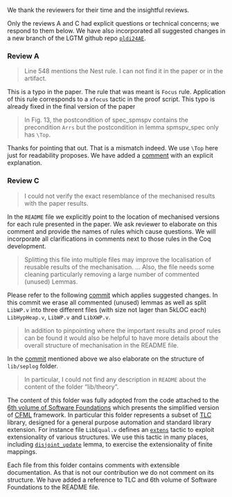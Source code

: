 We thank the reviewers for their time and the insightful reviews.

Only the reviews A and C had explicit questions or technical concerns; we respond to them below. We have also incorporated all suggested changes in a new branch of the LGTM github repo [`pldi24AE`](https://github.com/verse-lab/coq-lgtm/tree/pldi24AE).

### Review A

> Line 548 mentions the Nest rule. I can not find it in the paper or in the artifact.

This is a typo in the paper. The rule that was meant is `Focus` rule. Application of this rule corresponds to a `xfocus` tactic in the proof script. This typo is already fixed in the final version of the paper

> In Fig. 13, the postcondition of spec_spmspv contains the precondition `Arrs` but the postcondition in lemma spmspv_spec only has `\Top`.

Thanks for pointing that out. That is a mismatch indeed. We use `\Top` here just for readability proposes. We have added a [comment](https://github.com/verse-lab/coq-lgtm/blob/e7d844cbe8ec58d41d86fe16cec80d09146804d5/experiments/uCSR.v#L192) with an explicit explanation.

### Review C

> I could not verify the exact resemblance of the mechanised results with the paper results.

In the `README` file we explicitly point to the location of mechanised versions for each rule presented in the paper. We ask reviewer to elaborate on this comment and provide the names of rules which cause questions. We will incorporate all clarifications in comments next to those rules in the Coq development. 

> Splitting this file into multiple files may improve the localisation of reusable results of the mechanisation. ... Also, the file needs some cleaning particularly removing a large number of commented (unused) Lemmas.

Please refer to the following [commit](https://github.com/verse-lab/coq-lgtm/commit/fa7e7756bc11ab59bc13d26cfc4a25b8b967fe0d) which applies suggested changes. In this commit we erase all commented (unused) lemmas as well as split `LibWP.v` into three different files (with size not lager than 5kLOC each) `LibHypHeap.v`, `LibWP.v` and `LibXWP.v`.

> In addition to pinpointing where the important results and proof rules can be found it would also be helpful to have more details about the overall structure of mechanisation in the README file.

In the [commit](https://github.com/verse-lab/coq-lgtm/commit/fa7e7756bc11ab59bc13d26cfc4a25b8b967fe0d) mentioned above we also elaborate on the structure of `lib/seplog` folder.

>  In particular, I could not find any description in `README` about the content of the folder “lib/theory”.

The content of this folder was fully adopted from the code attached to the [6th volume of Software Foundations](https://softwarefoundations.cis.upenn.edu/slf-current/index.html) which presents the simplified version of [CFML](https://gitlab.inria.fr/charguer/cfml2) framework. In particular this folder represents a subset of [TLC](https://github.com/charguer/tlc/tree/master/src) library, designed for a general purpose automation and standard library extension. For instance file `LibEqual.v` defines an [`extens`](https://github.com/verse-lab/coq-lgtm/blob/fa7e7756bc11ab59bc13d26cfc4a25b8b967fe0d/lib/theory/LibEqual.v#L87) tactic to exploit extensionality of various structures.  We use this tactic in many places, including [`disjoint_update`](https://github.com/verse-lab/coq-lgtm/blob/fa7e7756bc11ab59bc13d26cfc4a25b8b967fe0d/lib/seplog/LibSepFmap.v#L1873) lemma, to exercise the extensionality of finite mappings.  

Each file from this folder contains comments with extensible documentation. As that is not our contribution we do not comment on its structure. We have added a reference to TLC and 6th volume of Software Foundations to the README file.


